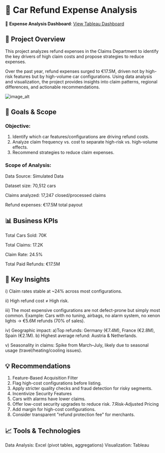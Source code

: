 # 🚗 Car Refund Expense Analysis

🔗 **Expense Analysis Dashboard**: [View Tableau Dashboard](https://public.tableau.com/views/Auto1_17512022700310/Dashboard1?:language=en-GB&:sid=&:redirect=auth&:display_count=n&:origin=viz_share_link)

## 📌 Project Overview

This project analyzes refund expenses in the Claims Department to identify the key drivers of high claim costs and propose strategies to reduce expenses.

Over the past year, refund expenses surged to €17.5M, driven not by high-risk features but by high-volume car configurations. Using data analysis and visualization, the project provides insights into claim patterns, regional differences, and actionable recommendations.

![image_alt](https://github.com/Dibyanisahu/Dibyanisahu-Car-RefundExpense-Analysis-Excel/blob/main/orange-car-hp-right-mercedez%402x.webp)

## 🎯 Goals & Scope

### Objective:

1. Identify which car features/configurations are driving refund costs.
2. Analyze claim frequency vs. cost to separate high-risk vs. high-volume effects.
3. Recommend strategies to reduce claim expenses.

### Scope of Analysis:

Data Source: Simulated Data 

Dataset size: 70,512 cars

Claims analyzed: 17,247 closed/processed claims

Refund expenses: €17.5M total payout

## 📊 Business KPIs

Total Cars Sold: 70K

Total Claims: 17.2K

Claim Rate: 24.5%

Total Paid Refunds: €17.5M

## 🔎 Key Insights

i) Claim rates stable at ~24% across most configurations.

ii) High refund cost ≠ High risk.

iii) The most expensive configurations are not defect-prone but simply most common.
Example: Cars with no tuning, airbags, no alarm system, no xenon lights → €5.6M refunds (70% of sales).

iv) Geographic impact: a)Top refunds: Germany (€7.4M), France (€2.8M), Spain (€2.1M).
b) Highest average refund: Austria & Netherlands.

v) Seasonality in claims: Spike from March–July, likely due to seasonal usage (travel/heating/cooling issues).

## 💡 Recommendations

1. Feature-Based Acquisition Filter
2. Flag high-cost configurations before listing.
3. Apply stricter quality checks and fraud detection for risky segments.
4. Incentivize Security Features
5. Cars with alarms have lower claims.
6. Offer low-cost security upgrades to reduce risk.
7.Risk-Adjusted Pricing
8. Add margin for high-cost configurations.
9. Consider transparent "refund protection fee" for merchants.

## 📈 Tools & Technologies

Data Analysis: Excel (pivot tables, aggregations)
Visualization: Tableau

